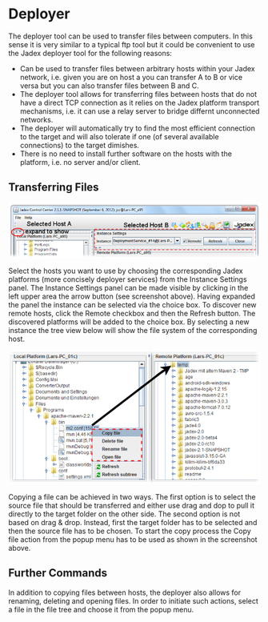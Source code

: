# Deployer

The deployer tool can be used to transfer files between computers. In this sense it is very similar to a typical ftp tool but it could be convenient to use the Jadex deployer tool for the following reasons:

-   Can be used to transfer files between arbitrary hosts within your Jadex network, i.e. given you are on host a you can transfer A to B or vice versa but you can also transfer files between B and C.
-   The deployer tool allows for transferring files between hosts that do not have a direct TCP connection as it relies on the Jadex platform transport mechanisms, i.e. it can use a relay server to bridge differnt unconnected networks.
-   The deployer will automatically try to find the most efficient connection to the target and will also tolerate if one (of several available connections) to the target dimishes.
-   There is no need to install further software on the hosts with the platform, i.e. no server and/or client.

Transferring Files
-------------------------------

![07 Deployer@host\_selection.png](host_selection.png)

Select the hosts you want to use by choosing the corresponding Jadex platforms (more concisely deployer services) from the Instance Settings panel. The Instance Settings panel can be made visible by clicking in the left upper area the arrow button (see screenshot above). Having expanded the panel the instance can be selected via the choice box. To discover new remote hosts, click the Remote checkbox and then the Refresh button. The discovered platforms will be added to the choice box. By selecting a new instance the tree view below will show the file system of the corresponding host.

![](copy.png)

Copying a file can be achieved in two ways. The first option is to select the source file that should be transferred and either use drag and dop to pull it directly to the target folder on the other side. The second option is not based on drag & drop. Instead, first the target folder has to be selected and then the source file has to be chosen. To start the copy process the Copy file action from the popup menu has to be used as shown in the screenshot above.

Further Commands
-----------------------------

In addition to copying files between hosts, the deployer also allows for renaming, deleting and opening files. In order to initiate such actions, select a file in the file tree and choose it from the popup menu.
